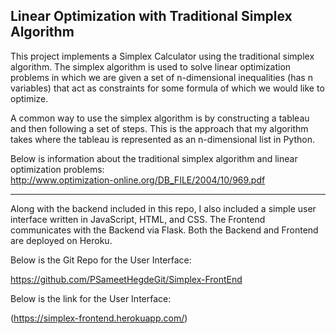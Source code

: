 ## Linear Optimization with Traditional Simplex Algorithm

This project implements a Simplex Calculator using the traditional simplex algorithm. The simplex algorithm is used to solve linear optimization problems in which we are given a set of n-dimensional inequalities (has n variables) that act as constraints for some formula of which we would like to optimize.

A common way to use the simplex algorithm is by constructing a tableau and then following a set of steps. This is the approach that my algorithm takes where the tableau is represented as an n-dimensional list in Python.

Below is information about the traditional simplex algorithm and linear optimization problems:  
http://www.optimization-online.org/DB_FILE/2004/10/969.pdf

---

Along with the backend included in this repo, I also included a simple user interface written in JavaScript, HTML, and CSS. The Frontend communicates with the Backend via Flask. Both the Backend and Frontend are deployed on Heroku.

Below is the Git Repo for the User Interface:

https://github.com/PSameetHegdeGit/Simplex-FrontEnd

Below is the link for the User Interface:

(https://simplex-frontend.herokuapp.com/)
